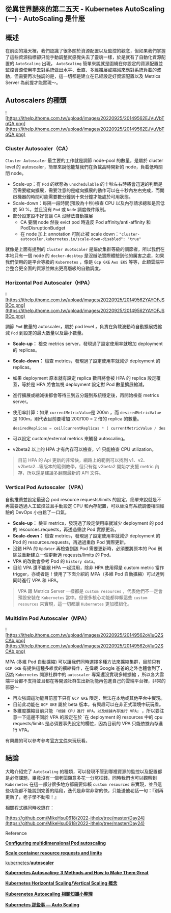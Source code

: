 從異世界歸來的第二五天 - Kubernetes AutoScaling (一) - AutoScaling 是什麼
---

## 概述

在前面的幾天裡，我們認識了很多關於資源配置以及監控的觀念，但如果我們掌握了這些資源指標卻只能手動調整就感覺失去了靈魂一樣，於是就有了自動化資源配置的 `AutoScaling` 出現， `AutoScaling` 簡單來說就是圍繞在你設定的資源配置並監控資源使用率去對系統做出水平、垂直、多維擴展或縮減來應對系統負載的波動，但需要再次強調的是，這一切都是建立在已經設定好資源配置以及 Metrics Server 為前提才能實現～。

## Autoscalers 的種類

![https://ithelp.ithome.com.tw/upload/images/20220925/20149562EJVuVbTqQA.png](https://ithelp.ithome.com.tw/upload/images/20220925/20149562EJVuVbTqQA.png)

### Cluster Autoscaler（CA）

`Cluster Autoscaler` 最主要的工作就是調節 node-pool 的數量，是屬於 cluster level 的 autoscaler，簡單來說他能幫我們在負載高時開新的 node，負載低時關閉 node。

- Scale-up：有 `Pod` 的狀態為 `unschedulable` 的十秒左右時將會迅速的判斷是否需要縱向擴展，需要注意的是縱向擴展的動作可以在十秒內左右完成，而開啟機器的時間可能需要數分鐘到十來分鐘才能處於可用狀態。
- Scale-down：每隔一段時間(預設為十秒)檢查 CPU 以及內存請求總和是否低於 50 %，並且沒有 `Pod` 或 `Node` 調度條件限制。
- 部分設定設不好會讓 CA 沒辦法自動擴展
  - CA 要關 node 然後 evict pod 時違反 Pod affinity/anti-affinity 和 PodDisruptionBudget
  - 在 node 加上 annotation 可防止被 scale down：`"cluster-autoscaler.kubernetes.io/scale-down-disabled": "true"`

就像是上面有提到的 `Cluster Auotscaler` 是屬於集群等級的調節者，所以我們在本地只有一個 node 的 `docker-desktop` 是沒辦法實際體驗到他的厲害之處，如果我們使用的是平台等級的 `Kubernetes` ，像是 `Gcp GKE` `Aws EKS` 等等，此類雲端平台整合更全面的資源並做出更高層級的自動調度。

### Horizontal Pod Autoscaler（HPA）

![https://ithelp.ithome.com.tw/upload/images/20220925/20149562YAYOFJSBOc.png](https://ithelp.ithome.com.tw/upload/images/20220925/20149562YAYOFJSBOc.png)

調節 `Pod` 數量的 autoscaler，屬於 pod level ，負責在負載波動時自動擴展或縮減 `Pod` 到設定的最大數量以及最小數量。

- **Scale-up：** 檢查 metrics server，發現過了設定使用率就增加 deployment 的 replicas。
- **Scale-down：** 檢查 metrics，發現過了設定使用率就減少 deployment 的 replicas。
- 如果 deployment 原本就有設定 replica 數目將會被 HPA 的 replica 設定覆蓋，等於是 HPA 將會無視 deployment 設定對 Pod 數量擴展縮減。
- 進行擴展或縮減後都會等待三到五分鐘到系統穩定後，再開始檢查 metrics server。
- 使用率計算：如果 `currentMetricValue`是 200m ，而 `desiredMetricValue`
  是 100m，則代表目前要增加 200/100 = 2 倍的 replica 的數量。

    ```jsx
    desiredReplicas = ceil[currentReplicas * ( currentMetricValue / desiredMetricValue )]
    ```

- 可以設定 custom/external metrics 來觸發 autoscaling。
- v2beta2 以上的 HPA 才有內存可以檢查，v1 只能檢查 CPU utilization。

> 目前 HPA 的 Api 更新的非常快，網路上的範例可以找到 v1、v2、v2beta2…等版本的範例教學，但只有從 v2beta2 開始才支援 metric 內存，所以還是建議多翻閱最新的 API 文件。

### Vertical Pod Autoscaler（VPA）

自動推薦並設定最適合 pod resource requests/limits 的設定，簡單來說就是不再需要透過人工監控並且手動設定 CPU 和內存配置，可以替沒有系統調優相關經驗的 DevOps 小白鬆了一口氣。

- **Scale-up：** 檢查 metrics，發現過了設定使用率就減少 deployment 的 pod 的 resources.requests，再透過重啟 Pod 實際更新。
- **Scale-down：** 檢查 metrics，發現過了設定使用率就減少 deployment 的 Pod 的 resources.requests，再透過重啟 Pod 實際更新。
- 沒錯 HPA 的 `Updater` 再檢查到該 Pod 需要更新時，必須要將原本的 Pod 刪除並重新建立一個更新過 reqeusts/limits 的 Pod。
- VPA 的改動會參考 Pod 的 `history data`。
- 目前 VPA 還不能跟 HPA 一起混用，除非 HPA 使用得是 custom metric 當作 trigger，亦或者是！使用了下面介紹的 MPA（多維 Pod 自動擴縮）可以達到同時進行 VPA 和 HPA。

> VPA 跟 Metrics Server 一樣都是 `custom resources` ，代表他們不一定會預設安裝在 `Kubernetes` 當中。但很多核心功能都仰賴這些 `custom resources` 來實現，這一切都讓 `Kubernetes` 更加模組化。


### Multidim Pod Autoscaler（MPA）

![https://ithelp.ithome.com.tw/upload/images/20220925/20149562oVluQZSCAb.png](https://ithelp.ithome.com.tw/upload/images/20220925/20149562oVluQZSCAb.png)

MPA (多維 Pod 自動擴縮) 可以讓我們同時選擇多種方法來擴縮集群，目前只有 `GCP GKE` 有提供這種多維度的擴縮操作，在偉栽 Google 爸爸的之外也體會到了，因為 `Kubernetes` 開源社群中的 `autoscaler` 專案還沒實現多維擴縮 ，所以各大雲端平台都不支持並且都在等開源社群生出新功能再包進自己的雲端平台裡，非常的邪惡～

- 再次強調這功能目前當下只有 `GCP GKE` 限定，無法在本地或其他平台中實現。
- 目前此功能在 `GCP GKE` 屬於 beta 版本，有興趣可以在非正式環境中玩玩看。
- 多維度擴縮目前只能 `『根據 CPU 進行 HPA，以及根據內存進行 VPA』` ，所以要注意一下這邊不同於 VPA 的設定在於 `在 deployment 的 resources 中的 cpu requests/limits 是必須要事先設定的欄位，因為目前的 VPA 只能依據內存進行 VPA。

有興趣的可以參考參考[官方文件](https://cloud.google.com/kubernetes-engine/docs/how-to/multidimensional-pod-autoscaling)來玩玩看。

## 結論

大略介紹完了 `AutoScaling` 的種類，可以發現不管到哪裡資源的監控以及配置都是必修課題，畢竟沒有一個老闆願意多花一分冤枉錢，同時我們也可以觀察到 `Kubernetes` 在這一部分很多地方都需要仰賴 `custom resources` 來實現，並且這些功能都不能說到完善的階段，迭代是非常非常的快，只能送他老話一句：『別再更新了，老子學不動啦！』


相關程式碼同時收錄在：

[https://github.com/MikeHsu0618/2022-ithelp/tree/master/Day24](https://github.com/MikeHsu0618/2022-ithelp/tree/master/Day24)

Reference

**[Configuring multidimensional Pod autoscaling](https://cloud.google.com/kubernetes-engine/docs/how-to/multidimensional-pod-autoscaling)**

**[Scale container resource requests and limits](https://cloud.google.com/kubernetes-engine/docs/how-to/vertical-pod-autoscaling)**

[kubernetes](https://github.com/kubernetes)/**[autoscaler](https://github.com/kubernetes/autoscaler)**

**[Kubernetes Autoscaling: 3 Methods and How to Make Them Great](https://spot.io/resources/kubernetes-autoscaling-3-methods-and-how-to-make-them-great/?utm_campaign=spot.io-ps-kubernatics&utm_term=&utm_source=adwords&utm_medium=ppc&hsa_ver=3&hsa_kw=&hsa_cam=14123334381&hsa_tgt=dsa-1510472121065&hsa_acc=8916801654&hsa_mt=&hsa_net=adwords&hsa_ad=567046495853&hsa_src=g&hsa_grp=129315742943&gclid=Cj0KCQjwr4eYBhDrARIsANPywCgPp5OARQRTY2SAzYqqKU8hIfsZKY3SIwCabTNBG31vFpKzbTijzycaAk92EALw_wcB#a3)**

****[Kubernetes Horizontal Scaling/Vertical Scaling 概念](https://sean22492249.medium.com/kubernetes-horizontal-scaling-vertical-scaling-%E6%A6%82%E5%BF%B5-e8e70ce6f034)****

**[Kuberenetes Autoscaling 相關知識小整理](https://weihanglo.tw/posts/2020/k8s-autoscaling/)**

****[Kubernetes 那些事 — Auto Scaling](https://medium.com/andy-blog/kubernetes-%E9%82%A3%E4%BA%9B%E4%BA%8B-auto-scaling-7b887f61fdec)****